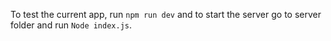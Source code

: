 To test the current app, run `npm run dev` and to start the server go to server folder and run `Node index.js`.